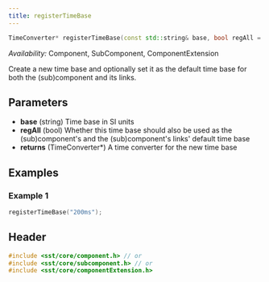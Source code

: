 ```yaml
---
title: registerTimeBase
---
```


```cpp
TimeConverter* registerTimeBase(const std::string& base, bool regAll = true);
```
*Availability:* Component, SubComponent, ComponentExtension

Create a new time base and optionally set it as the default time base for both the (sub)component and its links.


## Parameters
* **base** (string) Time base in SI units
* **regAll** (bool) Whether this time base should also be used as the (sub)component's and the (sub)component's links' default time base
* **returns** (TimeConverter*) A time converter for the new time base

## Examples

<!--- SOURCE_CODE: None --->
### Example 1
```cpp
registerTimeBase("200ms");
```

## Header
```cpp
#include <sst/core/component.h> // or
#include <sst/core/subcomponent.h> // or
#include <sst/core/componentExtension.h>
```
